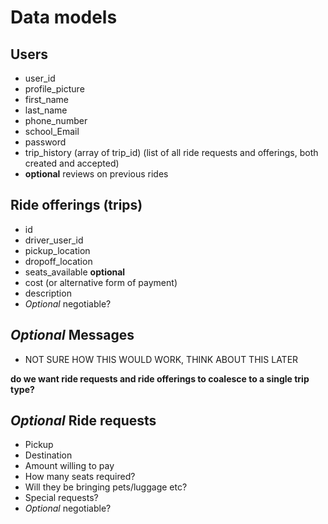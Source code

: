 # Data models

## Users
- user_id
- profile_picture
- first_name
- last_name
- phone_number
- school_Email
- password
- trip_history (array of trip_id) (list of all ride requests and offerings, both created and accepted)
- **optional** reviews on previous rides

## Ride offerings (trips)
- id
- driver_user_id
- pickup_location
- dropoff_location
- seats_available **optional**
- cost (or alternative form of payment)
- description
- *Optional* negotiable?

## *Optional* Messages
- NOT SURE HOW THIS WOULD WORK, THINK ABOUT THIS LATER

**do we want ride requests and ride offerings to coalesce to a single trip type?**

## *Optional* Ride requests
- Pickup
- Destination
- Amount willing to pay
- How many seats required?
- Will they be bringing pets/luggage etc?
- Special requests? 
- *Optional* negotiable?

